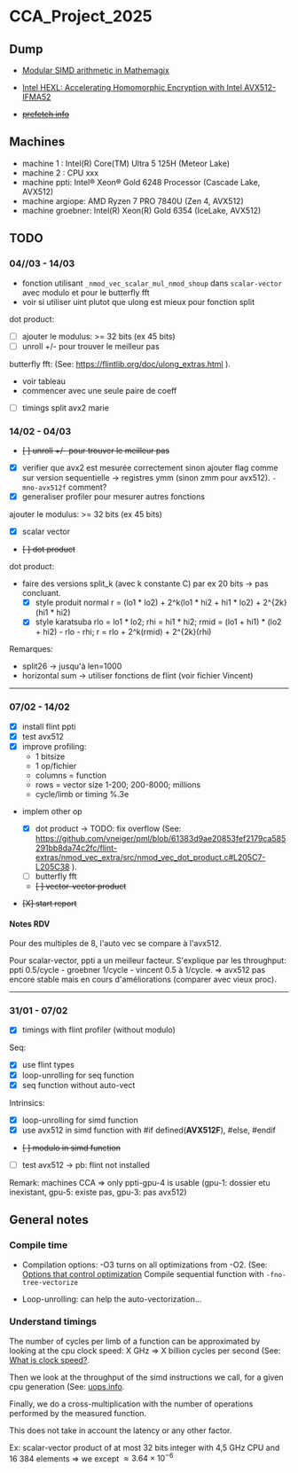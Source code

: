 # CCA_Project_2025


## Dump

- [Modular SIMD arithmetic in Mathemagix](https://arxiv.org/pdf/1407.3383)
- [Intel HEXL: Accelerating Homomorphic Encryption with Intel AVX512-IFMA52](https://arxiv.org/pdf/2103.16400)

- ~~[prefetch info](https://stackoverflow.com/questions/48994494/how-to-properly-use-prefetch-instructions)~~

## Machines

- machine 1 : Intel(R) Core(TM) Ultra 5 125H  (Meteor Lake)
- machine 2 : CPU xxx
- machine ppti: Intel® Xeon® Gold 6248 Processor  (Cascade Lake, AVX512)
- machine argiope: AMD Ryzen 7 PRO 7840U  (Zen 4, AVX512)
- machine groebner: Intel(R) Xeon(R) Gold 6354  (IceLake, AVX512)

## TODO

### 04//03 - 14/03

- fonction utilisant `_nmod_vec_scalar_mul_nmod_shoup` dans `scalar-vector` avec modulo et pour le butterfly fft
- voir si utiliser uint plutot que ulong est mieux pour fonction split

dot product:
- [ ] ajouter le modulus: >= 32 bits (ex 45 bits)
- [ ] unroll +/- pour trouver le meilleur pas

butterfly fft: (See: https://flintlib.org/doc/ulong_extras.html ).
- voir tableau
- commencer avec une seule paire de coeff

- [ ] timings split avx2 marie

### 14/02 - 04/03

- ~~[ ] unroll +/- pour trouver le meilleur pas~~
- [X] verifier que avx2 est mesurée correctement sinon ajouter flag comme sur version sequentielle -> registres ymm (sinon zmm pour avx512). `-mno-avx512f` comment?
- [X] generaliser profiler pour mesurer autres fonctions

ajouter le modulus: >= 32 bits (ex 45 bits)
- [X] scalar vector
- ~~[ ] dot product~~


dot product:
- faire des versions split_k (avec k constante C) par ex 20 bits -> pas concluant.
    - [X] style produit normal 
        r = (lo1 * lo2) + 2^k(lo1 * hi2 + hi1 * lo2) + 2^{2k}(hi1 * hi2)
    - [X] style karatsuba 
        rlo = lo1 * lo2;
        rhi = hi1 * hi2;
        rmid = (lo1 + hi1) * (lo2 + hi2) - rlo - rhi;
        r = rlo + 2^k(rmid) + 2^{2k}(rhi)

Remarques:
- split26 -> jusqu'à len=1000
- horizontal sum -> utiliser fonctions de flint (voir fichier Vincent)

___
### 07/02 - 14/02

- [X] install flint ppti
- [X] test avx512
- [X] improve profiling: 
    * 1 bitsize
    * 1 op/fichier 
    * columns = function
    * rows = vector size 1-200; 200-8000; millions
    * cycle/limb or timing %.3e

- implem other op
    - [X] dot product -> TODO: fix overflow (See: https://github.com/vneiger/pml/blob/61383d9ae20853fef2179ca585291bb8da74c2fc/flint-extras/nmod_vec_extra/src/nmod_vec_dot_product.c#L205C7-L205C38 ).
    - [ ] butterfly fft
    - ~~[ ] vector-vector product~~

- ~~[X] start report~~

#### Notes RDV

Pour des multiples de 8, l'auto vec se compare à l'avx512.

Pour scalar-vector, ppti a un meilleur facteur. S'explique par les throughput: ppti 0.5/cycle - groebner 1/cycle - vincent 0.5 à 1/cycle.
=> avx512 pas encore stable mais en cours d'améliorations (comparer avec vieux proc).


___
### 31/01 - 07/02

- [x] timings with flint profiler (without modulo)

Seq:
- [X] use flint types
- [X] loop-unrolling for seq function
- [X] seq function without auto-vect

Intrinsics:
- [X] loop-unrolling for simd function
- [X] use avx512 in simd function with #if defined(__AVX512F__), #else, #endif
- ~~[ ] modulo in simd function~~
- [ ] test avx512 -> pb: flint not installed

Remark: machines CCA => only ppti-gpu-4 is usable (gpu-1: dossier etu inexistant, gpu-5: existe pas, gpu-3: pas avx512)


## General notes

### Compile time

- Compilation options: -O3 turns on all optimizations from -O2. (See: [Options that control optimization](https://gcc.gnu.org/onlinedocs/gcc/Optimize-Options.html)
Compile sequential function with `-fno-tree-vectorize`

- Loop-unrolling: can help the auto-vectorization...


### Understand timings

The number of cycles per limb of a function can be approximated by looking at the cpu clock speed:
X GHz => X billion cycles per second (See: [What is clock speed?](https://www.intel.com/content/www/us/en/gaming/resources/cpu-clock-speed.html ).

Then we look at the throughput of the simd instructions we call, for a given cpu generation (See: [uops.info](https://uops.info/table.html ).

Finally, we do a cross-multiplication with the number of operations performed by the measured function.

This does not take in account the latency or any other factor.

Ex: scalar-vector product of at most 32 bits integer with 4,5 GHz CPU and 16 384 elements
=> we except $\approx 3.64 \times 10^{-6}$

